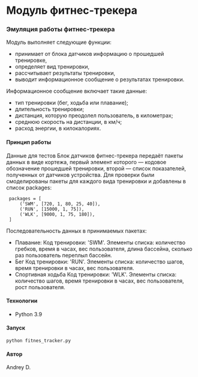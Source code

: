# Модуль фитнес-трекера
### Эмуляция работы фитнес-трекера
Модуль выполняет следующие функции:
* принимает от блока датчиков информацию о прошедшей тренировке,
* определяет вид тренировки,
* рассчитывает результаты тренировки,
* выводит информационное сообщение о результатах тренировки.
  
Информационное сообщение включает такие данные:
* тип тренировки (бег, ходьба или плавание);
* длительность тренировки;
* дистанция, которую преодолел пользователь, в километрах;
* среднюю скорость на дистанции, в км/ч;
* расход энергии, в килокалориях.

#### Принцип работы
Данные для тестов
Блок датчиков фитнес-трекера передаёт пакеты данных в виде кортежа, первый элемент которого — кодовое обозначение прошедшей тренировки,
второй — список показателей, полученных от датчиков устройства. Для проверки были смоделированы пакеты для каждого вида тренировки
и добавлены в список packages:
```
 packages = [
     ('SWM', [720, 1, 80, 25, 40]),
     ('RUN', [15000, 1, 75]),
     ('WLK', [9000, 1, 75, 180]),
 ]
```
Последовательность данных в принимаемых пакетах:
* Плавание:
  Код тренировки: 'SWM'.
  Элементы списка: количество гребков, время в часах, вес пользователя, длина бассейна, сколько раз пользователь переплыл бассейн.
* Бег
  Код тренировки: 'RUN'.
  Элементы списка: количество шагов, время тренировки в часах, вес пользователя.
* Спортивная ходьба
  Код тренировки: 'WLK'.
  Элементы списка: количество шагов, время тренировки в часах, вес пользователя, рост пользователя.

#### Технологии 
  - Python 3.9   

#### Запуск
```
python fitnes_tracker.py
```
   
#### Автор
Andrey D.
